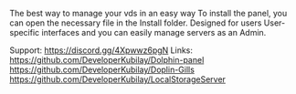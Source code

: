 The best way to manage your vds in an easy way
To install the panel, you can open the necessary file in the Install folder.
Designed for users
User-specific interfaces and you can easily manage servers as an Admin.

Support: https://discord.gg/4Xpwwz6pgN
Links:
https://github.com/DeveloperKubilay/Dolphin-panel
https://github.com/DeveloperKubilay/Doplin-Gills
https://github.com/DeveloperKubilay/LocalStorageServer
